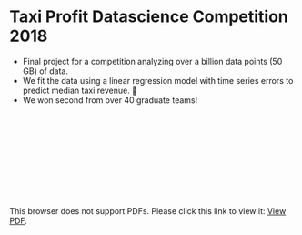 # Taxi Profit Datascience Competition 2018
  - Final project for a competition analyzing over a billion data points (50 GB) of data.
  - We fit the data using a linear regression model with time series errors to predict median taxi revenue. :taxi:
  - We won second from over 40 graduate teams!

<object data="https://github.com/josiahcoad/Datascience-Competition-2018/blob/master/2018DataScienceCompetition.pdf" type="application/pdf" width="700px" height="700px">
    <embed src="https://github.com/josiahcoad/Datascience-Competition-2018/blob/master/2018DataScienceCompetition.pdf">
        <p>This browser does not support PDFs. Please click this link to view it: <a href="https://github.com/josiahcoad/Datascience-Competition-2018/blob/master/2018DataScienceCompetition.pdf">View PDF</a>.</p>
    </embed>
</object>
